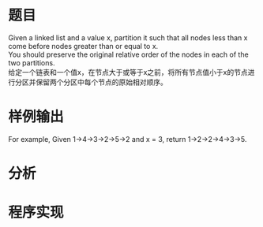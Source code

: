 # 题目
Given a linked list and a value x, partition it such that all nodes less than x come before nodes greater than or equal to x.\
You should preserve the original relative order of the nodes in each of the two partitions.\
给定一个链表和一个值x，在节点大于或等于x之前，将所有节点值小于x的节点进行分区并保留两个分区中每个节点的原始相对顺序。
# 样例输出
For example,
Given 1->4->3->2->5->2 and x = 3,
return 1->2->2->4->3->5.
# 分析
# 程序实现
